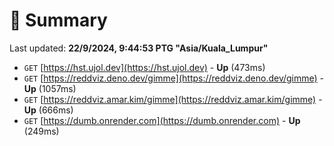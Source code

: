 # 📖 Summary
Last updated: **22/9/2024, 9:44:53 PTG "Asia/Kuala_Lumpur"**

- `GET` [https://hst.ujol.dev](https://hst.ujol.dev) - **Up** (473ms)
- `GET` [https://reddviz.deno.dev/gimme](https://reddviz.deno.dev/gimme) - **Up** (1057ms)
- `GET` [https://reddviz.amar.kim/gimme](https://reddviz.amar.kim/gimme) - **Up** (666ms)
- `GET` [https://dumb.onrender.com](https://dumb.onrender.com) - **Up** (249ms)
